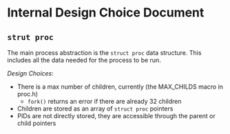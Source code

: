 # Internal Design Choice Document

## `strut proc`
The main process abstraction is the `struct proc` data structure. This includes all the data needed for the process to be run. 

*Design Choices*: 

 - There is a max number of children, currently  (the MAX_CHILDS macro in proc.h)
    - `fork()` returns an error if there are already 32 children
 - Children are stored as an array of `struct proc` pointers
 - PIDs are not directly stored, they are accessible through the parent or child pointers 
 